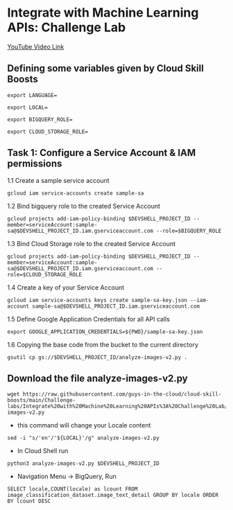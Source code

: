 # Integrate with Machine Learning APIs: Challenge Lab

[YouTube Video Link](https://youtu.be/uKXyvbhFx6o)

## Defining some variables given by Cloud Skill Boosts

```
export LANGUAGE=
```

```
export LOCAL=
```

```
export BIGQUERY_ROLE=
```

```
export CLOUD_STORAGE_ROLE=
```

## Task 1: Configure a Service Account & IAM permissions


1.1 Create a sample service account

```
gcloud iam service-accounts create sample-sa
```

1.2 Bind bigquery role to the created Service Account

```
gcloud projects add-iam-policy-binding $DEVSHELL_PROJECT_ID --member=serviceAccount:sample-sa@$DEVSHELL_PROJECT_ID.iam.gserviceaccount.com --role=$BIGQUERY_ROLE
```

1.3 Bind Cloud Storage role to the created Service Account

```
gcloud projects add-iam-policy-binding $DEVSHELL_PROJECT_ID --member=serviceAccount:sample-sa@$DEVSHELL_PROJECT_ID.iam.gserviceaccount.com --role=$CLOUD_STORAGE_ROLE
```
1.4 Create a key of your Service Account

```
gcloud iam service-accounts keys create sample-sa-key.json --iam-account sample-sa@$DEVSHELL_PROJECT_ID.iam.gserviceaccount.com
```

1.5 Define Google Application Credentials for all API calls

```
export GOOGLE_APPLICATION_CREDENTIALS=${PWD}/sample-sa-key.json
```

1.6 Copying the base code from the bucket to the current directory

```
gsutil cp gs://$DEVSHELL_PROJECT_ID/analyze-images-v2.py .
```

## Download the file analyze-images-v2.py

```
wget https://raw.githubusercontent.com/guys-in-the-cloud/cloud-skill-boosts/main/Challenge-labs/Integrate%20with%20Machine%20Learning%20APIs%3A%20Challenge%20Lab/analyze-images-v2.py
```
- this command will change your Locale content
```
sed -i "s/'en'/'${LOCAL}'/g" analyze-images-v2.py
```
- In Cloud Shell run
```
python3 analyze-images-v2.py $DEVSHELL_PROJECT_ID 
```
- Navigation Menu -> BigQuery, Run
```
SELECT locale,COUNT(locale) as lcount FROM image_classification_dataset.image_text_detail GROUP BY locale ORDER BY lcount DESC
```

